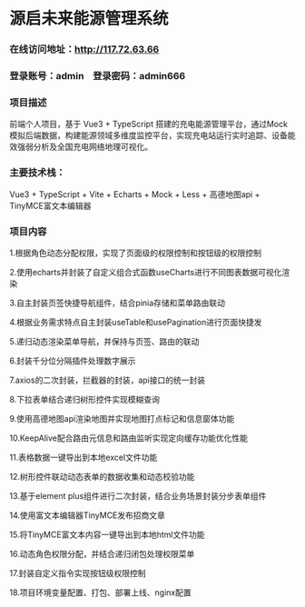 # 源启未来能源管理系统
### 在线访问地址：http://117.72.63.66
### 登录账号：admin    登录密码：admin666
### 项目描述
前端个人项目，基于 Vue3 + TypeScript 搭建的充电能源管理平台，通过Mock模拟后端数据，构建能源领域多维度监控平台，实现充电站运行实时追踪、设备能效强弱分析及全国充电网络地理可视化。
### 主要技术栈：
Vue3 + TypeScript + Vite + Echarts + Mock + Less + 高德地图api + TinyMCE富文本编辑器
### 项目内容
1.根据角色动态分配权限，实现了页面级的权限控制和按钮级的权限控制

2.使用echarts并封装了自定义组合式函数useCharts进行不同图表数据可视化渲染

3.自主封装页签快捷导航组件，结合pinia存储和菜单路由联动

4.根据业务需求特点自主封装useTable和usePagination进行页面快捷发

5.递归动态渲染菜单导航，并保持与页签、路由的联动

6.封装千分位分隔插件处理数字展示

7.axios的二次封装，拦截器的封装，api接口的统一封装

8.下拉表单结合递归树形控件实现模糊查询

9.使用高德地图api渲染地图并实现地图打点标记和信息窗体功能

10.KeepAlive配合路由元信息和路由监听实现定向缓存功能优化性能

11.表格数据一键导出到本地excel文件功能

12.树形控件联动动态表单的数据收集和动态校验功能

13.基于element plus组件进行二次封装，结合业务场景封装分步表单组件

14.使用富文本编辑器TinyMCE发布招商文章

15.将TinyMCE富文本内容一键导出到本地html文件功能

16.动态角色权限分配，并结合递归闭包处理权限菜单

17.封装自定义指令实现按钮级权限控制

18.项目环境变量配置、打包、部署上线、nginx配置
